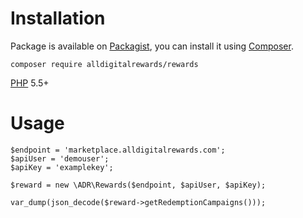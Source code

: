 # Installation

Package is available on [Packagist](https://packagist.org/packages/alldigitalrewards/rewards),
you can install it using [Composer](http://getcomposer.org).

```shell
composer require alldigitalrewards/rewards
```

[PHP](https://php.net) 5.5+

# Usage
```
$endpoint = 'marketplace.alldigitalrewards.com';
$apiUser = 'demouser';
$apiKey = 'examplekey';

$reward = new \ADR\Rewards($endpoint, $apiUser, $apiKey);

var_dump(json_decode($reward->getRedemptionCampaigns()));
```
